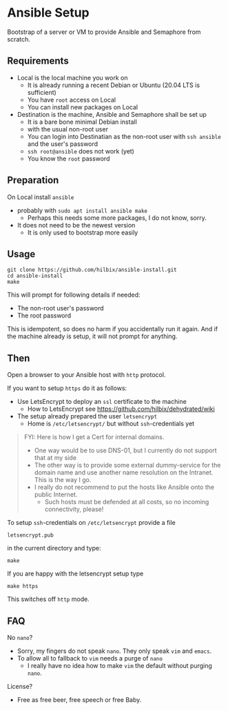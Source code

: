 # Ansible Setup

Bootstrap of a server or VM to provide Ansible and Semaphore from scratch.


## Requirements

- Local is the local machine you work on
  - It is already running a recent Debian or Ubuntu (20.04 LTS is sufficient)
  - You have `root` access on Local
  - You can install new packages on Local
- Destination is the machine, Ansible and Semaphore shall be set up
  - It is a bare bone minimal Debian install
  - with the usual non-root user
  - You can login into Destinatian as the non-root user with `ssh ansible` and the user's password
  - `ssh root@ansible` does not work (yet)
  - You know the `root` password


## Preparation

On Local install `ansible`

- probably with `sudo apt install ansible make`
  - Perhaps this needs some more packages, I do not know, sorry.
- It does not need to be the newest version
  - It is only used to bootstrap more easily


## Usage

	git clone https://github.com/hilbix/ansible-install.git
	cd ansible-install
	make

This will prompt for following details if needed:

- The non-root user's password
- The root password

This is idempotent, so does no harm if you accidentally run it again.
And if the machine already is setup, it will not prompt for anything.


## Then

Open a browser to your Ansible host with `http` protocol.

If you want to setup `https` do it as follows:

- Use LetsEncrypt to deploy an `ssl` certificate to the machine
  - How to LetsEncrypt see <https://github.com/hilbix/dehydrated/wiki>
- The setup already prepared the user `letsencrypt`
  - Home is `/etc/letsencrypt/` but without `ssh`-credentials yet

> FYI: Here is how I get a Cert for internal domains.
>
> - One way would be to use DNS-01, but I currently do not support that at my side
> - The other way is to provide some external dummy-service for the domain name
>   and use another name resolution on the Intranet.  This is the way I go.
> - I really do not recommend to put the hosts like Ansible onto the public Internet.
>   - Such hosts must be defended at all costs, so no incoming connectivity, please!

To setup `ssh`-credentials on `/etc/letsencrypt` provide a file

	letsencrypt.pub

in the current directory and type:

	make

If you are happy with the letsencrypt setup type

	make https

This switches off `http` mode.


## FAQ

No `nano`?

- Sorry, my fingers do not speak `nano`.  They only speak `vim` and `emacs`.
- To allow all to fallback to `vim` needs a purge of `nano`
  - I really have no idea how to make `vim` the default without purging `nano`.

License?

- Free as free beer, free speech or free Baby.

